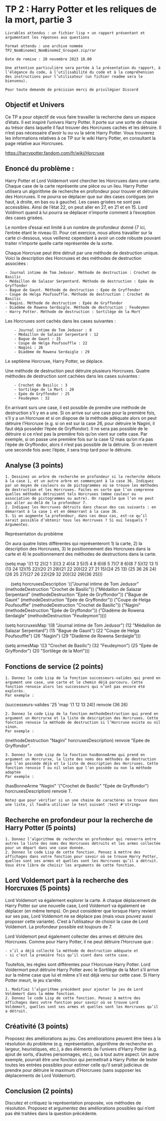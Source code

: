 # TP 2 : Harry Potter et les reliques de la mort, partie 3

    Livrables attendus : un fichier lisp + un rapport présentant et argumentant les réponses aux questions

    Format attendu : une archive nommée TP2_NomBinome1_NomBinome2_GroupeX.zip/rar

    Date de remise : 20 novembre 2023 18.00

    Une attention particulière sera portée à la présentation du rapport, à l’élégance du code, à l’utilisabilité du code et à la compréhension des instructions pour l’utilisateur (un fichier readme sera le bienvenu).

    Pour toute demande de précision merci de privilégier Discord

## Objectif et Univers

Ce TP a pour objectif de vous faire travailler la recherche dans un espace d’états. Il est inspiré l’univers Harry Potter. Il porte sur une sorte de chasse au trésor dans laquelle il faut trouver des Horcruxes cachés et les détruire. Il n’est pas nécessaire d’avoir lu ou vu la série Harry Potter. Vous trouverez les informations relatives à ce TP sur le wiki Harry Potter, en consultant la page relative aux Horcruxes.

https://harrypotter.fandom.com/fr/wiki/Horcruxe

## Enoncé du problème :

Harry Potter et Lord Voldemort vont chercher les Horcruxes dans une carte. Chaque case de la carte représente une pièce ou un lieu. Harry Potter utilisera un algorithme de recherche en profondeur pour trouver et détruire des Horcruxes. Il ne pourra se déplacer que sur des cases contigues (en haut, à droite, en bas ou à gauche). Les cases grisées ne sont pas accessibles. Ainsi de l’état 22, on peut aller en 27, en 21 et en 15. Lord Voldmort quand à lui pourra se déplacer n’importe comment à l’exception des cases grisées.

Le nombre d’essai est limité à un nombre de profondeur donné (7 ici, l’entrée étant le niveau 0).
Pour cet exercice, nous allons travailler sur la carte ci-dessous, vous veillerez cependant à avoir un code robuste pouvant traiter n’importe quelle carte représentée de la sorte.

Chaque Horcruxe peut être détruit par une méthode de destruction unique. Voici la description des Horcruxes et des méthodes de destruction associées :

    - Journal intime de Tom Jedusor. Méthode de destruction : Crochet de Basilic
    - Médaillon de Salazar Serpentard. Méthode de destruction : Epée de Gryffondor
    - Bague de Gaunt. Méthode de destruction : Epée de Gryffondor
    - Coupe de Helga Poufsouffle. Méthode de destruction : Crochet de Basilic
    - Nagini. Méthode de destruction : Epée de Gryffondor
    - Diadème de Rowena Serdaigle. Méthode de destruction : Feudeymon
    - Harry Potter. Méthode de destruction : Sortilège de la Mort

Les Horcruxes sont cachés dans les cases suivantes :

        - Journal intime de Tom Jedusor : 8
        - Médaillon de Salazar Serpentard : 12
        - Bague de Gaunt : 15
        - Coupe de Helga Poufsouffle : 22
        - Nagini : 26
        - Diadème de Rowena Serdaigle : 29

Le septième Horcruxe, Harry Potter, se déplace.

Une méthode de destruction peut détruire plusieurs Horcruxes. Quatre méthodes de destruction sont cachées dans les cases suivantes :

        - Crochet de Basilic : 3
        - Sortilège de la Mort : 20
        - Epée de Gryffondor : 25
        - Feudeymon : 32

En arrivant surs une case, il est possible de prendre une méthode de destruction s’il y en a une. Si on arrive sur une case pour la première fois, s’il y a un Horcruxe et si on dispose de la méthode adéquate alors on peut détruire l’Horcruxe (e.g. si on est sur la case 26, pour détruire le Nagini, il faut déjà posséder l’épée de Gryffondor). Il ne sera pas possible de le détruire si ce n’est pas la première fois qu’on vient sur cette case. Par exemple, si on passe une première fois sur la case 12 mais qu’on n’a pas l’épée de Gryffondor, alors il n’est pas possible de la détruire. Si on revient une seconde fois avec l’épée, il sera trop tard pour le détruire.

## Analyse (3 points)

    1. Dessinez un arbre de recherche en profondeur si la recherche débute à la case 1, et un autre arbre en commençant à la case 36. Indiquez par un moyen de couleurs ou de pictogrammes où se trouve les méthodes de destruction et les Horcruxes. Faites en sorte que l’on comprenne quelles méthodes détruisent tels Horcruxes (même couleur ou association de pictogrammes ou autre). On rappelle que l’on ne peut pas aller au-delà de la profondeur 7.
    2. Indiquez les Horcruxes détruits dans chacun des cas suivants : en démarrant à la case 1 et en démarrant à la case 36.
    3. Si on augmente la profondeur, dans ces deux cas, est-ce qu’il serait possible d’obtenir tous les Horcruxes ? Si oui lesquels ? Argumentez.

Représentation du problème

On aura quatre listes différentes qui représenteront 1) la carte, 2) la description des Horcruxes, 3) le positionnement des Horcruxes dans la carte et 4) le positionnement des méthodes de destructions dans la carte.

(setq map '((1 12 2)(2 1 3)(3 2 4)(4 3 5)(5 4 8 6)(6 5 7)(7 8 6)(8 7 5)(12 13 1)
            (13 24 12)(15 22)(20 21 29)(21 22 20)(22 27 21 15)(24 25 13)
            (25 36 26 24)(26 25 27)(27 26 22)(29 32 20)(32 29)(36 25)))

 
(setq horcruxesDescription '(("Journal intime de Tom Jedusor" 
                                (methodeDestruction "Crochet de Basilic"))
                             ("Médaillon de Salazar Serpentard" 
                                (methodeDestruction "Epée de Gryffondor"))
                             ("Bague de Gaunt" 
                                (methodeDestruction "Epée de Gryffondor"))
                             ("Coupe de Helga Poufsouffle" 
                                (methodeDestruction "Crochet de Basilic"))
                             ("Nagini" 
                                (methodeDestruction "Epée de Gryffondor"))
                             ("Diadème de Rowena Serdaigle" 
                                (methodeDestruction "Feudeymon"))))

(setq horcruxesMap '((8 "Journal intime de Tom Jedusor")
                     (12 "Médaillon de Salazar Serpentard")
                     (15 "Bague de Gaunt")
                     (22 "Coupe de Helga Poufsouffle")
                     (26 "Nagini")
                     (29 "Diadème de Rowena Serdaigle")))

(setq armesMap '((3 "Crochet de Basilic")
                 (32 "Feudeymon")
                 (25 "Epée de Gryffondor")
                 (20 "Sortilège de la Mort")))        

## Fonctions de service (2 points)

    1. Donnez le code Lisp de la fonction successeurs-valides qui prend en argument une case, une carte et le chemin déjà parcouru. Cette fonction renvoie alors les successeurs qui n’ont pas encore été explorés.
    Par exemple :

(successeurs-valides '25 'map '(1 12 13 24)) 
renvoie (36 26)

    2. Donnez le code Lisp de la fonction methodeDestruction qui prend en argument un Horcrurxe et la liste de description des Horcruxes. Cette fonction renvoie la méthode de destruction si l’Horcruxe existe ou nil sinon.
    Par exemple :

(methodeDestruction "Nagini" horcruxesDescription) 
renvoie "Epée de Gryffondor".  

    3. Donnez le code Lisp de la fonction hasBonneArme qui prend en argument un Horcrurxe, la liste des noms des méthodes de destruction que l’on possède déjà et la liste de description des Horcruxes. Cette fonction renvoie T ou nil selon que l’on possède ou non la méthode adaptée
    Par exemple :

(hasBonneArme "Nagini" '("Crochet de Basilic" "Epée de Gryffondor") horcruxesDescription) 
renvoie T.  

    Notez que pour vérifier si un une chaine de caractères se trouve dans une liste, il faudra utiliser le test suivant :test #'string=

## Recherche en profondeur pour la recherche de Harry Potter (5 points)

    1. Donnez l’algorithme de recherche en profondeur qui renverra entre autres la liste des noms des Horcruxes détruits et les armes collectée pour un départ dans une case donnée.
    2. Donnez le code Lisp de cette fonction. Pensez à mettre des affichages dans votre fonction pour savoir où se trouve Harry Potter, quelles sont ses armes et quelles sont les Horcruxes qu’il a détruit. Vous être libre de choisir les arguments de cette fonction.

## Lord Voldemort part à la recherche des Horcruxes (5 points)

Lord Voldemort va également explorer la carte. A chaque déplacement de Harry Potter sur une nouvelle case, Lord Voldemort va également se déplacer (en même temps). On peut considérer que lorsque Harry revient sur ses pas, Lord Voldemort ne se déplace pas (mais vous pouvez aussi proposer cette variante). C’est à l’utilisateur de choisir la case de Lord Voldemort. La profondeur possible est toujours de 7.

Lord Voldemort peut également collecter des armes et détruire des Horcruxes. Comme pour Harry Potter, il ne peut détruire l’Horcruxe que :

    - s’il a déjà collecté la méthode de destruction adéquate et
    - si c’est la première fois qu’il vient dans cette case.

Toutefois, les règles sont différentes pour l’Horcruxe Harry Potter. Lord Voldermort peut détruire Harry Potter avec le Sortilège de la Mort s’il arrive sur la même case que lui et même s’il est déjà venu sur cette case. Si Harry Potter meurt, le jeu s’arrête.

    1. Modifiez l’algorithme précédent pour ajouter le jeu de Lord Voldemort dans la même fonction.
    2. Donnez le code Lisp de cette fonction. Pensez à mettre des affichages dans votre fonction pour savoir où se trouve Lord Voldemort, quelles sont ses armes et quelles sont les Horcruxes qu’il a détruit.

## Créativité (3 points)

Proposez des améliorations au jeu. Ces améliorations peuvent être liées à la résolution du problème (e.g. représentation, algorithme de recherche en largeur, heuristiques, etc.), à des éléments de l’univers d’Harry Potter (e.g. ajout de sorts, d’autres personnages, etc.), ou à tout autre aspect.
Un autre exemple, pourrait être une fonction qui permettrait à Harry Potter de tester toutes les entrées possibles pour estimer celle qu’il serait judicieux de prendre pour détruire le maximum d’Horcruxes (sans supposer les déplacements de Lord Voldemort).

## Conclusion (2 points)

Discutez et critiquez la représentation proposée, vos méthodes de résolution. Proposez et argumentez des améliorations possibles qui n’ont pas été traitées dans la question précédente.
